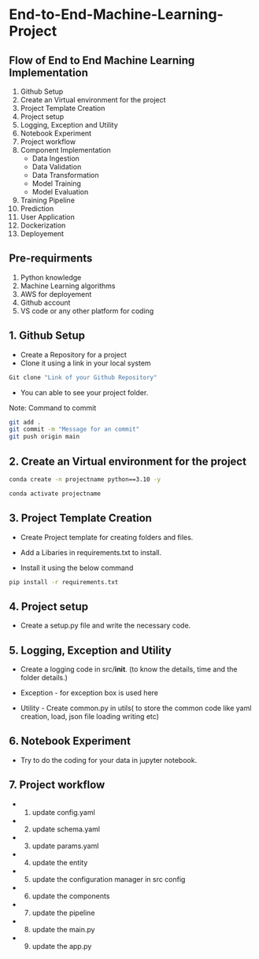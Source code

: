 # End-to-End-Machine-Learning-Project

## Flow of End to End Machine Learning Implementation

1. Github Setup
2. Create an Virtual environment for the project
3. Project Template Creation
4. Project setup
5. Logging, Exception and Utility
6. Notebook Experiment
7. Project workflow
8. Component Implementation
    - Data Ingestion
    - Data Validation
    - Data Transformation
    - Model Training
    - Model Evaluation
9. Training Pipeline
10. Prediction 
11. User Application
12. Dockerization
13. Deployement 

## Pre-requirments

1. Python knowledge
2. Machine Learning algorithms
3. AWS for deployement
4. Github account
5. VS code or any other platform for coding

## 1. Github Setup

- Create a Repository for a project 
- Clone it using a link in your local system

```bash
Git clone "Link of your Github Repository"
```
- You can able to see your project folder.

Note: Command to commit

```bash
git add .
git commit -m "Message for an commit"
git push origin main
```

## 2. Create an Virtual environment for the project

```bash
conda create -n projectname python==3.10 -y
```

```bash
conda activate projectname
```

## 3. Project Template Creation

- Create Project template for creating folders and files.

- Add a Libaries in requirements.txt to install.

- Install it using the below command

```bash
pip install -r requirements.txt
```

## 4. Project setup

- Create a setup.py file and write the necessary code.

## 5. Logging, Exception and Utility

- Create a logging code in src/__init__. (to know the details, time and the folder details.)

- Exception - for exception box is used here

- Utility -  Create common.py in utils( to store the common code like yaml creation, load, json file loading writing etc)

## 6. Notebook Experiment

- Try to do the coding for your data in jupyter notebook. 

## 7. Project workflow

- 1. update config.yaml
- 2. update schema.yaml
- 3. update params.yaml
- 4. update the entity
- 5. update the configuration manager in src config
- 6. update the components
- 7. update the pipeline
- 8. update the main.py
- 9. update the app.py





